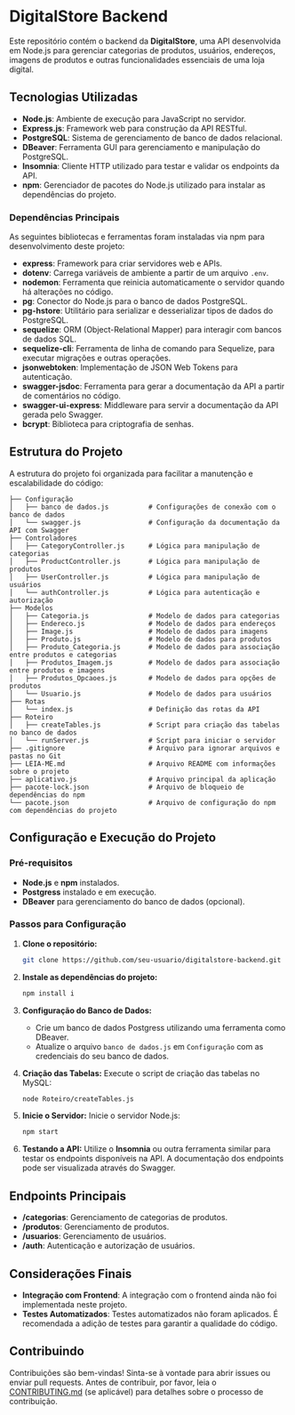 # DigitalStore Backend

Este repositório contém o backend da **DigitalStore**, uma API desenvolvida em Node.js para gerenciar categorias de produtos, usuários, endereços, imagens de produtos e outras funcionalidades essenciais de uma loja digital.

## Tecnologias Utilizadas

- **Node.js**: Ambiente de execução para JavaScript no servidor.
- **Express.js**: Framework web para construção da API RESTful.
- **PostgreSQL**: Sistema de gerenciamento de banco de dados relacional.
- **DBeaver**: Ferramenta GUI para gerenciamento e manipulação do PostgreSQL.
- **Insomnia**: Cliente HTTP utilizado para testar e validar os endpoints da API.
- **npm**: Gerenciador de pacotes do Node.js utilizado para instalar as dependências do projeto.

### Dependências Principais

As seguintes bibliotecas e ferramentas foram instaladas via npm para desenvolvimento deste projeto:

- **express**: Framework para criar servidores web e APIs.
- **dotenv**: Carrega variáveis de ambiente a partir de um arquivo `.env`.
- **nodemon**: Ferramenta que reinicia automaticamente o servidor quando há alterações no código.
- **pg**: Conector do Node.js para o banco de dados PostgreSQL.
- **pg-hstore**: Utilitário para serializar e desserializar tipos de dados do PostgreSQL.
- **sequelize**: ORM (Object-Relational Mapper) para interagir com bancos de dados SQL.
- **sequelize-cli**: Ferramenta de linha de comando para Sequelize, para executar migrações e outras operações.
- **jsonwebtoken**: Implementação de JSON Web Tokens para autenticação.
- **swagger-jsdoc**: Ferramenta para gerar a documentação da API a partir de comentários no código.
- **swagger-ui-express**: Middleware para servir a documentação da API gerada pelo Swagger.
- **bcrypt**: Biblioteca para criptografia de senhas.


## Estrutura do Projeto

A estrutura do projeto foi organizada para facilitar a manutenção e escalabilidade do código:

```
├── Configuração
│   ├── banco de dados.js          # Configurações de conexão com o banco de dados
│   └── swagger.js                 # Configuração da documentação da API com Swagger
├── Controladores
│   ├── CategoryController.js      # Lógica para manipulação de categorias
│   ├── ProductController.js       # Lógica para manipulação de produtos
│   ├── UserController.js          # Lógica para manipulação de usuários
│   └── authController.js          # Lógica para autenticação e autorização
├── Modelos
│   ├── Categoria.js               # Modelo de dados para categorias
│   ├── Endereco.js                # Modelo de dados para endereços
│   ├── Image.js                   # Modelo de dados para imagens
│   ├── Produto.js                 # Modelo de dados para produtos
│   ├── Produto_Categoria.js       # Modelo de dados para associação entre produtos e categorias
│   ├── Produtos_Imagem.js         # Modelo de dados para associação entre produtos e imagens
│   ├── Produtos_Opcaoes.js        # Modelo de dados para opções de produtos
│   └── Usuario.js                 # Modelo de dados para usuários
├── Rotas
│   └── index.js                   # Definição das rotas da API
├── Roteiro
│   ├── createTables.js            # Script para criação das tabelas no banco de dados
│   └── runServer.js               # Script para iniciar o servidor
├── .gitignore                     # Arquivo para ignorar arquivos e pastas no Git
├── LEIA-ME.md                     # Arquivo README com informações sobre o projeto
├── aplicativo.js                  # Arquivo principal da aplicação
├── pacote-lock.json               # Arquivo de bloqueio de dependências do npm
└── pacote.json                    # Arquivo de configuração do npm com dependências do projeto
```

## Configuração e Execução do Projeto

### Pré-requisitos

- **Node.js** e **npm** instalados.
- **Postgress** instalado e em execução.
- **DBeaver** para gerenciamento do banco de dados (opcional).

### Passos para Configuração

1. **Clone o repositório:**
   ```bash
   git clone https://github.com/seu-usuario/digitalstore-backend.git
   ```

2. **Instale as dependências do projeto:**
   ```bash
   npm install i
   ```

3. **Configuração do Banco de Dados:**
   - Crie um banco de dados Postgress utilizando uma ferramenta como DBeaver.
   - Atualize o arquivo `banco de dados.js` em `Configuração` com as credenciais do seu banco de dados.

4. **Criação das Tabelas:**
   Execute o script de criação das tabelas no MySQL:
   ```bash
   node Roteiro/createTables.js
   ```

5. **Inicie o Servidor:**
   Inicie o servidor Node.js:
   ```bash
   npm start
   ```

6. **Testando a API:**
   Utilize o **Insomnia** ou outra ferramenta similar para testar os endpoints disponíveis na API. A documentação dos endpoints pode ser visualizada através do Swagger.

## Endpoints Principais

- **/categorias**: Gerenciamento de categorias de produtos.
- **/produtos**: Gerenciamento de produtos.
- **/usuarios**: Gerenciamento de usuários.
- **/auth**: Autenticação e autorização de usuários.

## Considerações Finais

- **Integração com Frontend**: A integração com o frontend ainda não foi implementada neste projeto.
- **Testes Automatizados**: Testes automatizados não foram aplicados. É recomendada a adição de testes para garantir a qualidade do código.

## Contribuindo

Contribuições são bem-vindas! Sinta-se à vontade para abrir issues ou enviar pull requests. Antes de contribuir, por favor, leia o [CONTRIBUTING.md](CONTRIBUTING.md) (se aplicável) para detalhes sobre o processo de contribuição.

